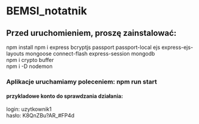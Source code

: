# BEMSI_notatnik

## Przed uruchomieniem, proszę zainstalować:
npm install
npm i express bcryptjs passport passport-local ejs express-ejs-layouts mongoose connect-flash express-session mongodb   
npm i crypto buffer   
npm i -D nodemon  


### Aplikacje uruchamiamy poleceniem: npm run start

#### przykladowe konto do sprawdzania działania:  
login: uzytkownik1  
hasło: K8QnZBu?AR_#FP4d  